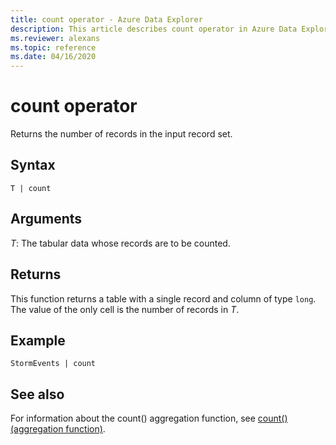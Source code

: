 ```yaml
---
title: count operator - Azure Data Explorer
description: This article describes count operator in Azure Data Explorer.
ms.reviewer: alexans
ms.topic: reference
ms.date: 04/16/2020
---
```

# count operator

Returns the number of records in the input record set.

## Syntax

`T | count`

## Arguments

*T*: The tabular data whose records are to be counted.

## Returns

This function returns a table with a single record and column of type
`long`. The value of the only cell is the number of records in *T*.

## Example

<!-- csl: https://help.kusto.windows.net/Samples -->
```kusto
StormEvents | count
```

## See also

For information about the count() aggregation function, see [count() (aggregation function)](count-aggfunction.md).
